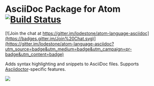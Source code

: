 # AsciiDoc Package for Atom [![Build Status](https://travis-ci.org/asciidoctor/atom-language-asciidoc.svg?branch=master)](https://travis-ci.org/asciidoctor/atom-language-asciidoc)

[![Join the chat at https://gitter.im/lodestone/atom-language-asciidoc](https://badges.gitter.im/Join%20Chat.svg)](https://gitter.im/lodestone/atom-language-asciidoc?utm_source=badge&utm_medium=badge&utm_campaign=pr-badge&utm_content=badge)

Adds syntax highlighting and snippets to AsciiDoc files. Supports [Asciidoctor](http://asciidoctor.org/)-specific features.

![](https://raw.github.com/wiki/asciidoctor/atom-language-asciidoc/writers-guide-screenshot.png)
